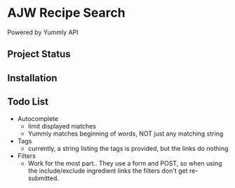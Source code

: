 # AJW Recipe Search
Powered by Yummly API

## Project Status

## Installation

## Todo List
* Autocomplete
    * limit displayed matches
    * Yummly matches beginning of words, NOT just any matching string
* Tags
    * currently, a string listing the tags is provided, but the links do nothing
* Filters
    * Work for the most part.. They use a form and POST, so when using the include/exclude ingredient links the filters don't get re-submitted.